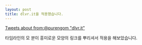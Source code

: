 ```yaml
---
layout: post
title: dlvr.it을 적용했습니다.
---
```


<a class="twitter-timeline" data-dnt="true" href="https://twitter.com/search?q=from%3A%40purengom%20%22dlvr.it%22" data-widget-id="922336774591889408">Tweets about from:@purengom "dlvr.it"</a> <script>!function(d,s,id){var js,fjs=d.getElementsByTagName(s)[0],p=/^http:/.test(d.location)?'http':'https';if(!d.getElementById(id)){js=d.createElement(s);js.id=id;js.src=p+"://platform.twitter.com/widgets.js";fjs.parentNode.insertBefore(js,fjs);}}(document,"script","twitter-wjs");</script>



타임라인의 모 분이 흥미로운 모양의 링크를 뿌리셔서 적용을 해보았습니다.